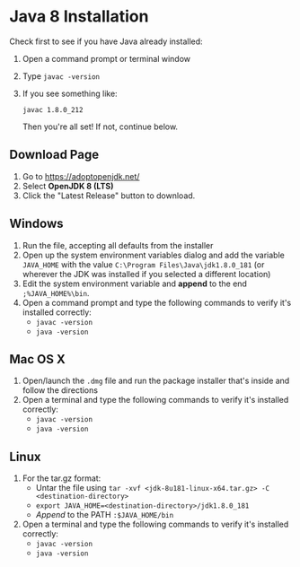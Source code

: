 # Java 8 Installation

Check first to see if you have Java already installed:

1. Open a command prompt or terminal window

1. Type `javac -version`

1. If you see something like:

   ```
   javac 1.8.0_212
   ```

   Then you're all set! If not, continue below.

## Download Page

1. Go to https://adoptopenjdk.net/
1. Select **OpenJDK 8 (LTS)**
1. Click the "Latest Release" button to download.

## Windows

1. Run the file, accepting all defaults from the installer
1. Open up the system environment variables dialog and add the variable `JAVA_HOME` with the value `C:\Program Files\Java\jdk1.8.0_181` (or wherever the JDK was installed if you selected a different location)
1. Edit the system environment variable and **append** to the end `;%JAVA_HOME%\bin`.
1. Open a command prompt and type the following commands to verify it's installed correctly:
   * `javac -version`
   * `java -version`

## Mac OS X

1. Open/launch the `.dmg` file and run the package installer that's inside and follow the directions
1. Open a terminal and type the following commands to verify it's installed correctly:
   * `javac -version`
   * `java -version`

## Linux

1. For the tar.gz format:
   * Untar the file using `tar -xvf <jdk-8u181-linux-x64.tar.gz> -C <destination-directory>`
   * `export JAVA_HOME=<destination-directory>/jdk1.8.0_181`
   * *Append* to the PATH `:$JAVA_HOME/bin`
1. Open a terminal and type the following commands to verify it's installed correctly:
   * `javac -version`
   * `java -version`
